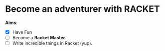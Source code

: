 # Become an adventurer with **RACKET**


**Aims**:

- [x] Have Fun
- [ ] Become a **Racket Master**.
- [ ] Write incredible things in Racket (yup).
